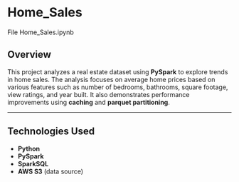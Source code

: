 # Home_Sales
File Home_Sales.ipynb
## Overview

This project analyzes a real estate dataset using **PySpark** to explore trends in home sales. The analysis focuses on average home prices based on various features such as number of bedrooms, bathrooms, square footage, view ratings, and year built. It also demonstrates performance improvements using **caching** and **parquet partitioning**.

---

## Technologies Used

- **Python**
- **PySpark**
- **SparkSQL**
- **AWS S3** (data source)
